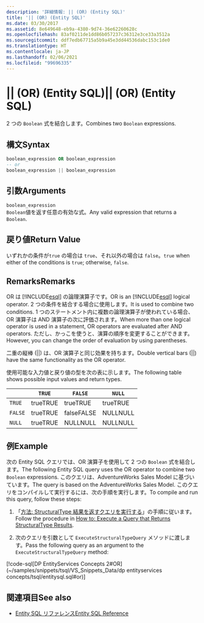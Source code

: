 ```yaml
---
description: '詳細情報: || (OR) (Entity SQL)'
title: '|| (OR) (Entity SQL)'
ms.date: 03/30/2017
ms.assetid: 8e649648-eb9a-4380-9d74-36e62260628c
ms.openlocfilehash: 83af0211de1dd86b057237c36312e3ce33a3512a
ms.sourcegitcommit: ddf7edb67715a5b9a45e3dd44536dabc153c1de0
ms.translationtype: HT
ms.contentlocale: ja-JP
ms.lasthandoff: 02/06/2021
ms.locfileid: "99696335"
---
```

# <a name="-or-entity-sql"></a><span data-ttu-id="c2996-103">|| (OR) (Entity SQL)</span><span class="sxs-lookup"><span data-stu-id="c2996-103">|| (OR) (Entity SQL)</span></span>

<span data-ttu-id="c2996-104">2 つの `Boolean` 式を結合します。</span><span class="sxs-lookup"><span data-stu-id="c2996-104">Combines two `Boolean` expressions.</span></span>  
  
## <a name="syntax"></a><span data-ttu-id="c2996-105">構文</span><span class="sxs-lookup"><span data-stu-id="c2996-105">Syntax</span></span>  
  
```sql  
boolean_expression OR boolean_expression  
-- or
boolean_expression || boolean_expression  
```  
  
## <a name="arguments"></a><span data-ttu-id="c2996-106">引数</span><span class="sxs-lookup"><span data-stu-id="c2996-106">Arguments</span></span>  

 `boolean_expression`  
 <span data-ttu-id="c2996-107">`Boolean`値を返す任意の有効な式。</span><span class="sxs-lookup"><span data-stu-id="c2996-107">Any valid expression that returns a `Boolean`.</span></span>  
  
## <a name="return-value"></a><span data-ttu-id="c2996-108">戻り値</span><span class="sxs-lookup"><span data-stu-id="c2996-108">Return Value</span></span>  

 <span data-ttu-id="c2996-109">いずれかの条件が`true` の場合は `true`、それ以外の場合は `false`。</span><span class="sxs-lookup"><span data-stu-id="c2996-109">`true` when either of the conditions is `true`; otherwise, `false`.</span></span>  
  
## <a name="remarks"></a><span data-ttu-id="c2996-110">Remarks</span><span class="sxs-lookup"><span data-stu-id="c2996-110">Remarks</span></span>  

 <span data-ttu-id="c2996-111">OR は [!INCLUDE[esql](../../../../../../includes/esql-md.md)] の論理演算子です。</span><span class="sxs-lookup"><span data-stu-id="c2996-111">OR is an [!INCLUDE[esql](../../../../../../includes/esql-md.md)] logical operator.</span></span> <span data-ttu-id="c2996-112">2 つの条件を結合する場合に使用します。</span><span class="sxs-lookup"><span data-stu-id="c2996-112">It is used to combine two conditions.</span></span> <span data-ttu-id="c2996-113">1 つのステートメント内に複数の論理演算子が使われている場合、OR 演算子は AND 演算子の次に評価されます。</span><span class="sxs-lookup"><span data-stu-id="c2996-113">When more than one logical operator is used in a statement, OR operators are evaluated after AND operators.</span></span> <span data-ttu-id="c2996-114">ただし、かっこを使うと、演算の順序を変更することができます。</span><span class="sxs-lookup"><span data-stu-id="c2996-114">However, you can change the order of evaluation by using parentheses.</span></span>  
  
 <span data-ttu-id="c2996-115">二重の縦棒 (&#124;&#124;) は、OR 演算子と同じ効果を持ちます。</span><span class="sxs-lookup"><span data-stu-id="c2996-115">Double vertical bars (&#124;&#124;) have the same functionality as the OR operator.</span></span>  
  
 <span data-ttu-id="c2996-116">使用可能な入力値と戻り値の型を次の表に示します。</span><span class="sxs-lookup"><span data-stu-id="c2996-116">The following table shows possible input values and return types.</span></span>  
  
||`TRUE`|`FALSE`|`NULL`|  
|-|------------|-------------|------------|  
|`TRUE`|<span data-ttu-id="c2996-117">true</span><span class="sxs-lookup"><span data-stu-id="c2996-117">TRUE</span></span>|<span data-ttu-id="c2996-118">true</span><span class="sxs-lookup"><span data-stu-id="c2996-118">TRUE</span></span>|<span data-ttu-id="c2996-119">true</span><span class="sxs-lookup"><span data-stu-id="c2996-119">TRUE</span></span>|  
|`FALSE`|<span data-ttu-id="c2996-120">true</span><span class="sxs-lookup"><span data-stu-id="c2996-120">TRUE</span></span>|<span data-ttu-id="c2996-121">false</span><span class="sxs-lookup"><span data-stu-id="c2996-121">FALSE</span></span>|<span data-ttu-id="c2996-122">NULL</span><span class="sxs-lookup"><span data-stu-id="c2996-122">NULL</span></span>|  
|`NULL`|<span data-ttu-id="c2996-123">true</span><span class="sxs-lookup"><span data-stu-id="c2996-123">TRUE</span></span>|<span data-ttu-id="c2996-124">NULL</span><span class="sxs-lookup"><span data-stu-id="c2996-124">NULL</span></span>|<span data-ttu-id="c2996-125">NULL</span><span class="sxs-lookup"><span data-stu-id="c2996-125">NULL</span></span>|  
  
## <a name="example"></a><span data-ttu-id="c2996-126">例</span><span class="sxs-lookup"><span data-stu-id="c2996-126">Example</span></span>  

 <span data-ttu-id="c2996-127">次の Entity SQL クエリでは、OR 演算子を使用して 2 つの `Boolean` 式を結合します。</span><span class="sxs-lookup"><span data-stu-id="c2996-127">The following Entity SQL query uses the OR operator to combine two `Boolean` expressions.</span></span> <span data-ttu-id="c2996-128">このクエリは、AdventureWorks Sales Model に基づいています。</span><span class="sxs-lookup"><span data-stu-id="c2996-128">The query is based on the AdventureWorks Sales Model.</span></span> <span data-ttu-id="c2996-129">このクエリをコンパイルして実行するには、次の手順を実行します。</span><span class="sxs-lookup"><span data-stu-id="c2996-129">To compile and run this query, follow these steps:</span></span>  
  
1. <span data-ttu-id="c2996-130">「[方法: StructuralType 結果を返すクエリを実行する](../how-to-execute-a-query-that-returns-structuraltype-results.md)」の手順に従います。</span><span class="sxs-lookup"><span data-stu-id="c2996-130">Follow the procedure in [How to: Execute a Query that Returns StructuralType Results](../how-to-execute-a-query-that-returns-structuraltype-results.md).</span></span>  
  
2. <span data-ttu-id="c2996-131">次のクエリを引数として `ExecuteStructuralTypeQuery` メソッドに渡します。</span><span class="sxs-lookup"><span data-stu-id="c2996-131">Pass the following query as an argument to the `ExecuteStructuralTypeQuery` method:</span></span>  
  
 [!code-sql[DP EntityServices Concepts 2#OR](~/samples/snippets/tsql/VS_Snippets_Data/dp entityservices concepts/tsql/entitysql.sql#or)]  
  
## <a name="see-also"></a><span data-ttu-id="c2996-132">関連項目</span><span class="sxs-lookup"><span data-stu-id="c2996-132">See also</span></span>

- [<span data-ttu-id="c2996-133">Entity SQL リファレンス</span><span class="sxs-lookup"><span data-stu-id="c2996-133">Entity SQL Reference</span></span>](entity-sql-reference.md)
